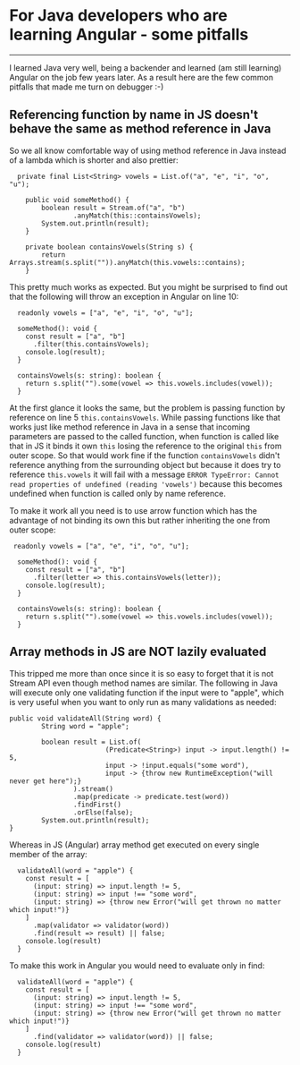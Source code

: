 # For Java developers who are learning Angular - some pitfalls

---

I learned Java very well, being a backender and learned (am still learning) Angular on the 
job few years later. As a result here are the few common pitfalls that made me turn on 
debugger :-)

## Referencing function by name in JS doesn't behave the same as method reference in Java

So we all know comfortable way of using method reference in Java instead of a lambda which is shorter and also prettier:

```
  private final List<String> vowels = List.of("a", "e", "i", "o", "u");

	public void someMethod() {
		boolean result = Stream.of("a", "b")
				.anyMatch(this::containsVowels);
		System.out.println(result);
	}

	private boolean containsVowels(String s) {
		return Arrays.stream(s.split("")).anyMatch(this.vowels::contains);
	}
```

This pretty much works as expected. But you might be surprised to find out that the following will throw an exception in Angular on line 10:

```
  readonly vowels = ["a", "e", "i", "o", "u"];

  someMethod(): void {
    const result = ["a", "b"]
      .filter(this.containsVowels);
    console.log(result);
  }

  containsVowels(s: string): boolean {
    return s.split("").some(vowel => this.vowels.includes(vowel));
  }
```

At the first glance it looks the same, but the problem is passing function by reference 
on line 5 `this.containsVowels`. While passing functions like that works just like method 
reference in Java in a sense that incoming parameters are passed to the called function, 
when function is called like that in JS it binds it own `this` losing the 
reference to the original `this` from outer scope. So that would work fine if the function 
`containsVowels` didn't reference anything from the surrounding object but because it does 
try to reference `this.vowels` it will fail with a message 
`ERROR TypeError: Cannot read properties of undefined (reading 'vowels')` because this 
becomes undefined when function is called only by name reference.

To make it work all you need is to use arrow function which has the advantage of not binding its own this but rather inheriting the one from outer scope:

```
 readonly vowels = ["a", "e", "i", "o", "u"];

  someMethod(): void {
    const result = ["a", "b"]
      .filter(letter => this.containsVowels(letter));
    console.log(result);
  }

  containsVowels(s: string): boolean {
    return s.split("").some(vowel => this.vowels.includes(vowel));
  }
```

## Array methods in JS are NOT lazily evaluated

This tripped me more than once since it is so easy to forget that it is not Stream API 
even though method names are similar. The following in Java will execute only one 
validating function if the input were to "apple", which is very useful when you want 
to only run as many validations as needed:


```
public void validateAll(String word) {
        String word = "apple";
		
		boolean result = List.of(
						(Predicate<String>) input -> input.length() != 5,
						input -> !input.equals("some word"),
						input -> {throw new RuntimeException("will never get here");}
				).stream()
				.map(predicate -> predicate.test(word))
				.findFirst()
				.orElse(false);
		System.out.println(result);
}
```

Whereas in JS (Angular) array method get executed on every single member of the array:

```
  validateAll(word = "apple") {
    const result = [
      (input: string) => input.length != 5,
      (input: string) => input !== "some word",
      (input: string) => {throw new Error("will get thrown no matter which input!")}
    ]
      .map(validator => validator(word))
      .find(result => result) || false;
    console.log(result)
  }
```

To make this work in Angular you would need to evaluate only in find:

```
  validateAll(word = "apple") {
    const result = [
      (input: string) => input.length != 5,
      (input: string) => input !== "some word",
      (input: string) => {throw new Error("will get thrown no matter which input!")}
    ]
      .find(validator => validator(word)) || false;
    console.log(result)
  }
```
